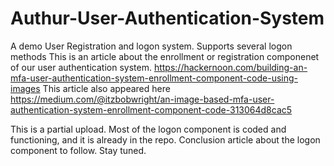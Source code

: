 # Authur-User-Authentication-System
A demo User Registration and logon system. Supports several logon methods
This is an article about the enrollment or registration componenet of our user authentication system.
https://hackernoon.com/building-an-mfa-user-authentication-system-enrollment-component-code-using-images
This article also appeared here
https://medium.com/@itzbobwright/an-image-based-mfa-user-authentication-system-enrollment-component-code-313064d8cac5

This is a partial upload. Most of the logon component is coded and functioning, and it is already in the repo. Conclusion article about the logon component to follow. Stay tuned.
